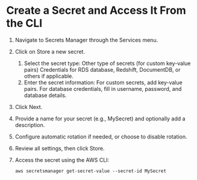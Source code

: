 # Create a Secret and Access It From the CLI
1. Navigate to Secrets Manager through the Services menu.
1. Click on Store a new secret.
    1. Select the secret type: Other type of secrets (for custom key-value pairs)
        Credentials for RDS database, Redshift, DocumentDB, or others if applicable.
    1. Enter the secret information: For custom secrets, add key-value pairs. For database credentials, fill in username, password, and database details.

1. Click Next.
1. Provide a name for your secret (e.g., MySecret) and optionally add a description.
1. Configure automatic rotation if needed, or choose to disable rotation.
1. Review all settings, then click Store.
1. Access the secret using the AWS CLI:

    `aws secretsmanager get-secret-value --secret-id MySecret`